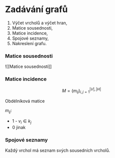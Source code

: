 # Zadávání grafů

1) Výčet vrcholů a výčet hran,
2) Matice sousednosti,
3) Matice incidence,
4) Spojové seznamy,
5) Nakreslení grafu.

### Matice sousednosti
![[Matice sousednosti]]

### Matice incidence
$$
M = (m_{ij})^{|V|,|H|}_{i,j = 1}
$$

Obdélníková matice

$m_{ij}$:
- $1$ - $v_i \in k_j$
- $0$ jinak

### Spojové seznamy
Každý vrchol má seznam svých sousedních vrcholů.


